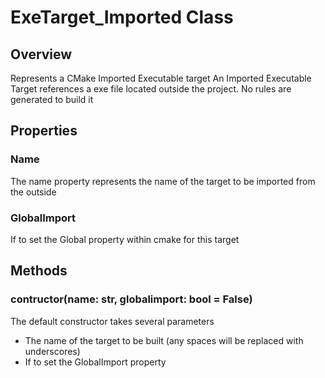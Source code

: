 # ExeTarget_Imported Class

## Overview

Represents a CMake Imported Executable target
An Imported Executable Target references a exe file located outside the project.
No rules are generated to build it

## Properties

### Name

The name property represents the name of the target to be imported from the outside

### GlobalImport

If to set the Global property within cmake for this target

## Methods

### contructor(name: str, globalimport: bool = False)

The default constructor takes several parameters

 * The name of the target to be built (any spaces will be replaced with underscores)
 * If to set the GlobalImport property
